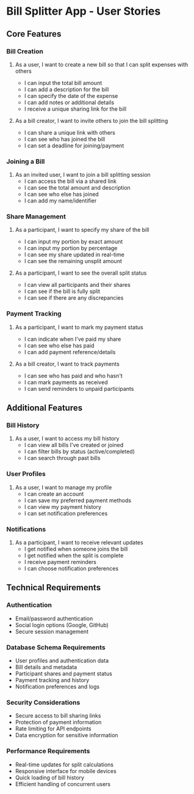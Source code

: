 # Bill Splitter App - User Stories

## Core Features

### Bill Creation
1. As a user, I want to create a new bill so that I can split expenses with others
   - I can input the total bill amount
   - I can add a description for the bill
   - I can specify the date of the expense
   - I can add notes or additional details
   - I receive a unique sharing link for the bill

2. As a bill creator, I want to invite others to join the bill splitting
   - I can share a unique link with others
   - I can see who has joined the bill
   - I can set a deadline for joining/payment

### Joining a Bill
1. As an invited user, I want to join a bill splitting session
   - I can access the bill via a shared link
   - I can see the total amount and description
   - I can see who else has joined
   - I can add my name/identifier

### Share Management
1. As a participant, I want to specify my share of the bill
   - I can input my portion by exact amount
   - I can input my portion by percentage
   - I can see my share updated in real-time
   - I can see the remaining unsplit amount

2. As a participant, I want to see the overall split status
   - I can view all participants and their shares
   - I can see if the bill is fully split
   - I can see if there are any discrepancies

### Payment Tracking
1. As a participant, I want to mark my payment status
   - I can indicate when I've paid my share
   - I can see who else has paid
   - I can add payment reference/details

2. As a bill creator, I want to track payments
   - I can see who has paid and who hasn't
   - I can mark payments as received
   - I can send reminders to unpaid participants

## Additional Features

### Bill History
1. As a user, I want to access my bill history
   - I can view all bills I've created or joined
   - I can filter bills by status (active/completed)
   - I can search through past bills

### User Profiles
1. As a user, I want to manage my profile
   - I can create an account
   - I can save my preferred payment methods
   - I can view my payment history
   - I can set notification preferences

### Notifications
1. As a participant, I want to receive relevant updates
   - I get notified when someone joins the bill
   - I get notified when the split is complete
   - I receive payment reminders
   - I can choose notification preferences

## Technical Requirements

### Authentication
- Email/password authentication
- Social login options (Google, GitHub)
- Secure session management

### Database Schema Requirements
- User profiles and authentication data
- Bill details and metadata
- Participant shares and payment status
- Payment tracking and history
- Notification preferences and logs

### Security Considerations
- Secure access to bill sharing links
- Protection of payment information
- Rate limiting for API endpoints
- Data encryption for sensitive information

### Performance Requirements
- Real-time updates for split calculations
- Responsive interface for mobile devices
- Quick loading of bill history
- Efficient handling of concurrent users
